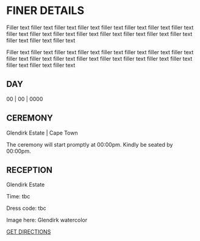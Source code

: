 <h1 id="details"> FINER DETAILS </h1>

Filler text filler text filler text filler text filler text filler text filler text filler text filler text filler text filler text filler text filler text filler text filler text filler text filler text filler text filler text

Filler text filler text filler text filler text filler text filler text filler text filler text filler text filler text filler text filler text filler text filler text filler text filler text filler text filler text filler text

## DAY

00 | 00 | 0000

## CEREMONY

Glendirk Estate | Cape Town

The ceremony will start promptly at 00:00pm. Kindly be seated by 00:00pm.

## RECEPTION

Glendirk Estate

Time: tbc

Dress code: tbc

Image here: Glendirk watercolor

[GET DIRECTIONS]()
